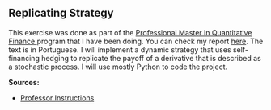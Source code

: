 Replicating Strategy
--------------------------


This exercise was done as part of the [Professional Master in Quantitative Finance ](http://eesp.fgv.br/ensino/mestrado-profissional/economia/area-financas-quantitativas) program that I have been doing. You can check my report <a href="https://nbviewer.jupyter.org/github/ucaiado/Replicating_Strategy/blob/master/UiraCaiadoEx01.ipynb" target="_blank">here</a>. The text is in Portuguese. I will implement a dynamic strategy that uses self-financing hedging to replicate the payoff of a derivative that is described as a stochastic process. I will use mostly Python to code the project.


<b>Sources:</b>

- [Professor Instructions](https://www.dropbox.com/s/3cl239ohvpw7a3g/Exerc%C3%ADcio%2001.pdf?dl=0)
